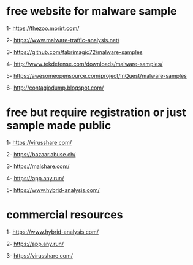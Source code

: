 # free website for malware sample 

  1- https://thezoo.morirt.com/

  2- https://www.malware-traffic-analysis.net/

  3- https://github.com/fabrimagic72/malware-samples

  4- http://www.tekdefense.com/downloads/malware-samples/

  5- https://awesomeopensource.com/project/InQuest/malware-samples

  6- http://contagiodump.blogspot.com/

# free but require registration or just sample made public

1- https://virusshare.com/

2- https://bazaar.abuse.ch/

3- https://malshare.com/

4- https://app.any.run/

5- https://www.hybrid-analysis.com/

# commercial resources 

1- https://www.hybrid-analysis.com/

2- https://app.any.run/

3- https://virusshare.com/


